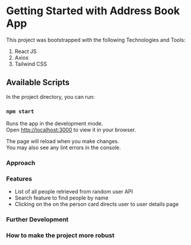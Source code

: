 # Getting Started with Address Book App

This project was bootstrapped with the following Technologies and Tools:
1. React JS
2. Axios
3. Tailwind CSS

## Available Scripts

In the project directory, you can run:

### `npm start`

Runs the app in the development mode.\
Open [http://localhost:3000](http://localhost:3000) to view it in your browser.

The page will reload when you make changes.\
You may also see any lint errors in the console.

### Approach

### Features

- List of all people retrieved from random user API
- Search feature to find people by name
- Clicking on the on the person card directs user to user details page

### Further Development


### How to make the project more robust